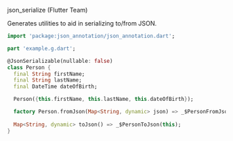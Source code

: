 json_serialize (Flutter Team)

Generates utilities to aid in serializing to/from JSON.

```dart
import 'package:json_annotation/json_annotation.dart';

part 'example.g.dart';

@JsonSerializable(nullable: false)
class Person {
  final String firstName;
  final String lastName;
  final DateTime dateOfBirth;

  Person({this.firstName, this.lastName, this.dateOfBirth});

  factory Person.fromJson(Map<String, dynamic> json) => _$PersonFromJson(json);
  
  Map<String, dynamic> toJson() => _$PersonToJson(this);
}
```